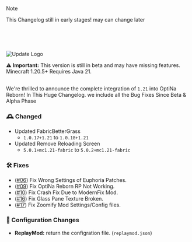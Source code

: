 > [!NOTE]  
> This Changelog still in early stages! may can change later

##

<br>
<br>

![Update Logo](https://github.com/OptiNa-Team/OptiNa-Reborn/blob/main/update_banners/major_update.png?raw=true)

⚠️ **Important:** This version is still in beta and may have missing features. Minecraft 1.20.5+ Requires Java 21.

##

We're thrilled to announce the complete integration of `1.21` into OptiNa Reborn! 
In This Huge Changelog. we include all the Bug Fixes Since Beta & Alpha Phase 

### 🕰️ Changed
- Updated FabricBetterGrass 
    - `1.0.17+1.21` to `1.0.18+1.21`
- Updated Remove Reloading Screen 
    - `5.0.1+mc1.21-fabric` to `5.0.2+mc1.21-fabric`

### 🛠️ Fixes
- ([#06](https://github.com/OptiNa-Team/OptiNa-Reborn/issues/6)) Fix Wrong Settings of Euphoria Patches.
- ([#09](https://github.com/OptiNa-Team/OptiNa-Reborn/issues/9)) Fix OptiNa Reborn RP Not Working.
- ([#10](https://github.com/OptiNa-Team/OptiNa-Reborn/issues/10)) Fix Crash Fix Due to ModernFix Mod.
- ([#16](https://github.com/OptiNa-Team/OptiNa-Reborn/issues/16)) Fix Glass Pane Texture Broken.
- ([#17](https://github.com/OptiNa-Team/OptiNa-Reborn/issues/17)) Fix Zoomify Mod Settings/Config files.

### 📂 Configuration Changes  
- **ReplayMod:** return the configration file. (`replaymod.json`)
